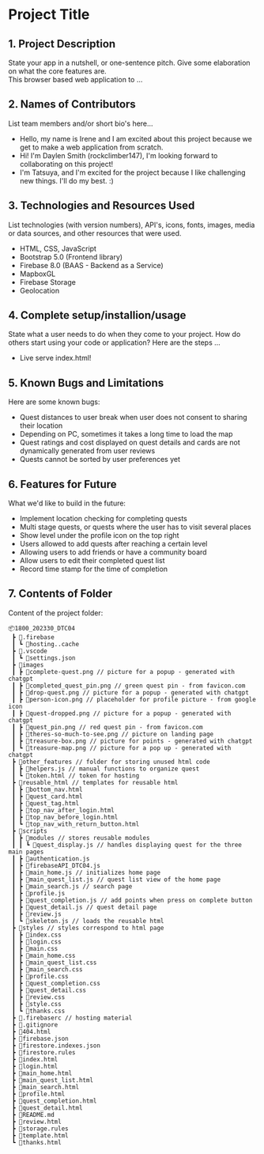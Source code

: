 # Project Title

## 1. Project Description
State your app in a nutshell, or one-sentence pitch. Give some elaboration on what the core features are.  
This browser based web application to ... 

## 2. Names of Contributors
List team members and/or short bio's here... 
* Hello, my name is Irene and I am excited about this project because we get to make a web application from scratch.
* Hi! I'm Daylen Smith (rockclimber147), I'm looking forward to collaborating on this project! 
* I'm Tatsuya, and I'm excited for the project because I like challenging new things. I'll do my best. :)
	
## 3. Technologies and Resources Used
List technologies (with version numbers), API's, icons, fonts, images, media or data sources, and other resources that were used.
* HTML, CSS, JavaScript
* Bootstrap 5.0 (Frontend library)
* Firebase 8.0 (BAAS - Backend as a Service)
* MapboxGL
* Firebase Storage
* Geolocation

## 4. Complete setup/installion/usage
State what a user needs to do when they come to your project.  How do others start using your code or application?
Here are the steps ...
* Live serve index.html!

## 5. Known Bugs and Limitations
Here are some known bugs:
* Quest distances to user break when user does not consent to sharing their location
* Depending on PC, sometimes it takes a long time to load the map
* Quest ratings and cost displayed on quest details and cards are not dynamically generated from user reviews
* Quests cannot be sorted by user preferences yet 

## 6. Features for Future
What we'd like to build in the future:
* Implement location checking for completing quests
* Multi stage quests, or quests where the user has to visit several places
* Show level under the profile icon on the top right
* Users allowed to add quests after reaching a certain level
* Allowing users to add friends or have a community board
* Allow users to edit their completed quest list
* Record time stamp for the time of completion
	
## 7. Contents of Folder
Content of the project folder:

```
📦1800_202330_DTC04
 ┣ 📂.firebase
 ┃ ┗ 📜hosting..cache
 ┣ 📂.vscode
 ┃ ┗ 📜settings.json
 ┣ 📂images
 ┃ ┣ 📜complete-quest.png // picture for a popup - generated with chatgpt
 ┃ ┣ 📜completed_quest_pin.png // green quest pin - from favicon.com
 ┃ ┣ 📜drop-quest.png // picture for a popup - generated with chatgpt
 ┃ ┣ 📜person-icon.png // placeholder for profile picture - from google icon
 ┃ ┣ 📜quest-dropped.png // picture for a popup - generated with chatgpt
 ┃ ┣ 📜quest_pin.png // red quest pin - from favicon.com
 ┃ ┣ 📜theres-so-much-to-see.png // picture on landing page
 ┃ ┣ 📜treasure-box.png // picture for points - generated with chatgpt
 ┃ ┗ 📜treasure-map.png // picture for a pop up - generated with chatgpt
 ┣ 📂other_features // folder for storing unused html code
 ┃ ┣ 📜helpers.js // manual functions to organize quest
 ┃ ┗ 📜token.html // token for hosting 
 ┣ 📂reusable_html // templates for reusable html
 ┃ ┣ 📜bottom_nav.html 
 ┃ ┣ 📜quest_card.html 
 ┃ ┣ 📜quest_tag.html
 ┃ ┣ 📜top_nav_after_login.html
 ┃ ┣ 📜top_nav_before_login.html
 ┃ ┗ 📜top_nav_with_return_button.html
 ┣ 📂scripts
 ┃ ┣ 📂modules // stores reusable modules
 ┃ ┃ ┗ 📜quest_display.js // handles displaying quest for the three main pages
 ┃ ┣ 📜authentication.js
 ┃ ┣ 📜firebaseAPI_DTC04.js
 ┃ ┣ 📜main_home.js // initializes home page
 ┃ ┣ 📜main_quest_list.js // quest list view of the home page
 ┃ ┣ 📜main_search.js // search page
 ┃ ┣ 📜profile.js 
 ┃ ┣ 📜quest_completion.js // add points when press on complete button
 ┃ ┣ 📜quest_detail.js // quest detail page
 ┃ ┣ 📜review.js
 ┃ ┗ 📜skeleton.js // loads the reusable html
 ┣ 📂styles // styles correspond to html page
 ┃ ┣ 📜index.css
 ┃ ┣ 📜login.css
 ┃ ┣ 📜main.css
 ┃ ┣ 📜main_home.css
 ┃ ┣ 📜main_quest_list.css
 ┃ ┣ 📜main_search.css
 ┃ ┣ 📜profile.css
 ┃ ┣ 📜quest_completion.css
 ┃ ┣ 📜quest_detail.css
 ┃ ┣ 📜review.css
 ┃ ┣ 📜style.css
 ┃ ┗ 📜thanks.css
 ┣ 📜.firebaserc // hosting material
 ┣ 📜.gitignore
 ┣ 📜404.html
 ┣ 📜firebase.json
 ┣ 📜firestore.indexes.json
 ┣ 📜firestore.rules
 ┣ 📜index.html
 ┣ 📜login.html
 ┣ 📜main_home.html
 ┣ 📜main_quest_list.html
 ┣ 📜main_search.html
 ┣ 📜profile.html
 ┣ 📜quest_completion.html
 ┣ 📜quest_detail.html
 ┣ 📜README.md
 ┣ 📜review.html
 ┣ 📜storage.rules
 ┣ 📜template.html
 ┗ 📜thanks.html
```


